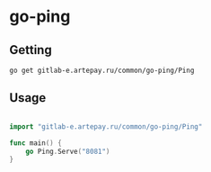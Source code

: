 # go-ping

## Getting
`go get gitlab-e.artepay.ru/common/go-ping/Ping`

## Usage  
```go

import "gitlab-e.artepay.ru/common/go-ping/Ping"

func main() {
    go Ping.Serve("8081")
}
```
